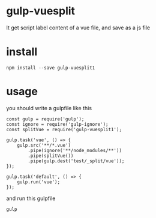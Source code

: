 # gulp-vuesplit

It get script label content of a vue file, and save as a js file

# install

```
npm install --save gulp-vuesplit1
```

# usage

you should write a gulpfile like this

```
const gulp = require('gulp');
const ignore = require('gulp-ignore');
const splitVue = require('gulp-vuesplit1');

gulp.task('vue', () => {
    gulp.src('**/*.vue')
        .pipe(ignore('**/node_modules/**'))
        .pipe(splitVue())
        .pipe(gulp.dest('test/_split/vue'));
});

gulp.task('default', () => {
    gulp.run('vue');
});
```
and run this gulpfile

```
gulp
```
